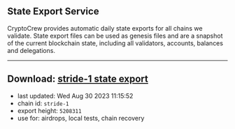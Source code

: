 ## State Export Service
CryptoCrew provides automatic daily state exports for all chains we validate. State export files can be used as genesis files and are a snapshot of the current blockchain state, including all validators, accounts, balances and delegations.

---
**Download: [stride-1 state export](https://dl.ccvalidators.com/SERVICE/stride/stride-1_export_5208311.json)**
---

- last updated: Wed Aug 30 2023 11:15:52
- chain id: `stride-1`
- export height: `5208311`
- use for: airdrops, local tests, chain recovery

